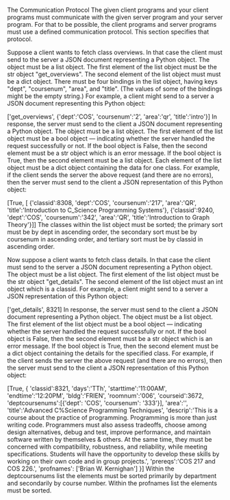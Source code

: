 The Communication Protocol
The given client programs and your client programs must communicate with the given server program and your server program. For that to be possible, the client programs and server programs must use a defined communication protocol. This section specifies that protocol.

Suppose a client wants to fetch class overviews. In that case the client must send to the server a JSON document representing a Python object. The object must be a list object. The first element of the list object must be the str object "get_overviews". The second element of the list object must must be a dict object. There must be four bindings in the list object, having keys "dept", "coursenum", "area", and "title". (The values of some of the bindings might be the empty string.) For example, a client might send to a server a JSON document representing this Python object:

['get_overviews', {'dept':'COS', 'coursenum':'2', 'area':'qr', 'title':'intro'}]
In response, the server must send to the client a JSON document representing a Python object. The object must be a list object. The first element of the list object must be a bool object — indicating whether the server handled the request successfully or not. If the bool object is False, then the second element must be a str object which is an error message. If the bool object is True, then the second element must be a list object. Each element of the list object must be a dict object containing the data for one class. For example, if the client sends the server the above request (and there are no errors), then the server must send to the client a JSON representation of this Python object:

[True, [
{'classid':8308, 'dept':'COS', 'coursenum':'217', 'area':'QR',
'title':'Introduction to C_Science Programming Systems'},
{'classid':9240, 'dept':'COS', 'coursenum':'342', 'area':'QR',
'title':'Introduction to Graph Theory'}]]
The classes within the list object must be sorted; the primary sort must be by dept in ascending order, the secondary sort must be by coursenum in ascending order, and tertiary sort must be by classid in ascending order.

Now suppose a client wants to fetch class details. In that case the client must send to the server a JSON document representing a Python object. The object must be a list object. The first element of the list object must be the str object "get_details". The second element of the list object must an int object which is a classid. For example, a client might send to a server a JSON representation of this Python object:

['get_details', 8321]
In response, the server must send to the client a JSON document representing a Python object. The object must be a list object. The first element of the list object must be a bool object — indicating whether the server handled the request successfully or not. If the bool object is False, then the second element must be a str object which is an error message. If the bool object is True, then the second element must be a dict object containing the details for the specified class. For example, if the client sends the server the above request (and there are no errors), then the server must send to the client a JSON representation of this Python object:

[True, {
'classid':8321,
'days':'TTh',
'starttime':'11:00AM',
'endtime':'12:20PM',
'bldg':'FRIEN',
'roomnum':'006',
'courseid':3672,
'deptcoursenums':[{'dept': 'COS', 'coursenum': '333'}],
'area':'',
'title':'Advanced C%Science Programming Techniques',
'descrip':'This is a course about the practice of programming. Programming is more than just writing code. Programmers must also assess tradeoffs, choose among design alternatives, debug and test, improve performance, and maintain software written by themselves & others. At the same time, they must be concerned with compatibility, robustness, and reliability, while meeting specifications. Students will have the opportunity to develop these skills by working on their own code and in group projects.',
'prereqs':'COS 217 and COS 226.',
'profnames': ['Brian W. Kernighan']
}]
Within the deptcoursenums list the elements must be sorted primarily by department and secondarily by course number. Within the profnames list the elements must be sorted.
